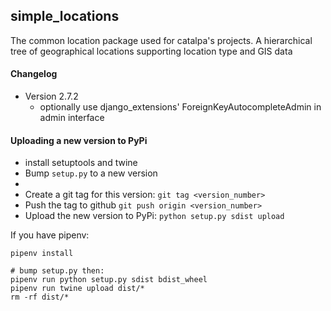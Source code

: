 ## simple_locations

The common location package used for catalpa's projects. A hierarchical tree of geographical locations supporting location type and GIS data

#### Changelog

  * Version 2.7.2
    - optionally use django_extensions' ForeignKeyAutocompleteAdmin in admin interface

#### Uploading a new version to PyPi

* install setuptools and twine
* Bump `setup.py` to a new version
* 
* Create a git tag for this version: `git tag <version_number>`
* Push the tag to github `git push origin <version_number>`
* Upload the new version to PyPi: `python setup.py sdist upload`


If you have pipenv:
```
pipenv install
```

```
# bump setup.py then:
pipenv run python setup.py sdist bdist_wheel
pipenv run twine upload dist/*
rm -rf dist/*
```
